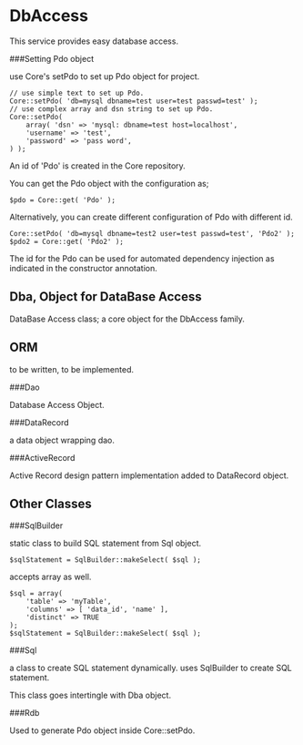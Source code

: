 DbAccess
========

This service provides easy database access.

###Setting Pdo object

use Core's setPdo to set up Pdo object for project.

    // use simple text to set up Pdo.
    Core::setPdo( 'db=mysql dbname=test user=test passwd=test' );
    // use complex array and dsn string to set up Pdo.
    Core::setPdo(
        array( 'dsn' => 'mysql: dbname=test host=localhost',
        'username' => 'test',
        'password' => 'pass word',
    ) );

An id of 'Pdo' is created in the Core repository.

You can get the Pdo object with the configuration as;

    $pdo = Core::get( 'Pdo' );

Alternatively, you can create different configuration of Pdo
with different id.

    Core::setPdo( 'db=mysql dbname=test2 user=test passwd=test', 'Pdo2' );
    $pdo2 = Core::get( 'Pdo2' );

The id for the Pdo can be used for automated dependency injection
as indicated in the constructor annotation.

Dba, Object for DataBase Access
-------------------------------

DataBase Access class; a core object for the DbAccess family.

ORM
---

to be written, to be implemented.

###Dao

Database Access Object.

###DataRecord

a data object wrapping dao.

###ActiveRecord

Active Record design pattern implementation added to DataRecord object.


Other Classes
-------------

###SqlBuilder

static class to build SQL statement from Sql object. 

    $sqlStatement = SqlBuilder::makeSelect( $sql );

accepts array as well.

    $sql = array(
        'table' => 'myTable',
        'columns' => [ 'data_id', 'name' ],
        'distinct' => TRUE
    );
    $sqlStatement = SqlBuilder::makeSelect( $sql );

###Sql

a class to create SQL statement dynamically. 
uses SqlBuilder to create SQL statement.

This class goes intertingle with Dba object.

###Rdb

Used to generate Pdo object inside Core::setPdo.

